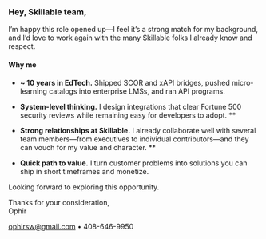 ### Hey, Skillable team,

I’m happy this role opened up—I feel it’s a strong match for my background, and I’d love to work again with the many Skillable folks I already know and respect.

#### Why me

- **~ 10 years in EdTech.** Shipped SCOR and xAPI bridges, pushed micro-learning catalogs into enterprise LMSs, and ran API programs.
  
- **System-level thinking.** I design integrations that clear Fortune 500 security reviews while remaining easy for developers to adopt. **
  
- **Strong relationships at Skillable.** I already collaborate well with several team members—from executives to individual contributors—and they can vouch for my value and character. **
  
- **Quick path to value.** I turn customer problems into solutions you can ship in short timeframes and monetize.

Looking forward to exploring this opportunity.

Thanks for your consideration,  
Ophir

ophirsw@gmail.com • 408-646-9950  

